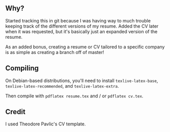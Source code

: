 Why?
----

Started tracking this in git because I was having way to much trouble keeping track of the different versions of my resume.
Added the CV later when it was requested, but it's basically just an expanded version of the resume.

As an added bonus, creating a resume or CV tailored to a specific company is as simple as creating a branch off of master!


Compiling
---------

On Debian-based distributions, you'll need to install `texlive-latex-base`, `texlive-latex-recommended`, and `texlive-latex-extra`.

Then compile with `pdflatex resume.tex` and / or `pdflatex cv.tex`.


Credit
------

I used Theodore Pavlic's CV template.
